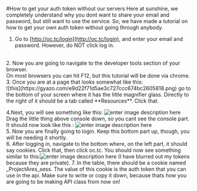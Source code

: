 #How to get your auth token without our servers
Here at sunshine, we completely understand why you dont want to share your email and password, but still want to use the service. So, we have made a tutorial on how to get your own auth token without going through anybody.

1. Go to [http://oc.tc/login](http://oc.tc/login), and enter your email and password. However, do NOT click log in.
<br>
2. Now you are going to navigate to the developer tools section of your browser.<br> On most browsers you can hit F12, but this tutorial will be done via chrome.
<br>
3. Once you are at a page that looks somewhat like this:
<br>![this](https://gyazo.com/e9d22f71d5ae3c727ccc674bc2605818.png) go to the bottom of your screen where it has the little magnifier glass. Directly to the right of it should be a tab called **Resources**. Click that.
<br>

4.Next, you will see something like this:
![enter image description here](https://gyazo.com/b6ba2355e75a7ff6b77a1bf10b443158.png)
Drag the little thing above console down, so you cant see the console part. It should now look like this : 
![enter image description here](https://gyazo.com/b9a47f2071c5bfe047169cd449e9c806.png)
<br>
5. Now you are finally going to login. Keep this bottom part up, though, you will be needing it shortly.
<br>
6. After logging in,  navigate to the bottom where, on the left part, it should say cookies. Click that, then click oc.tc. You should now see something similar to this:![enter image description here](http://imgur.com/Vaz4F6X.png) (I have blurred out my tokens because they are private).
7. In the table, there should be a cookie named  _ProjectAres_sess. The value of this cookie is the auth token that you can use in the api. Make sure to write or copy it down, because thats how you are going to be making API class from now on!